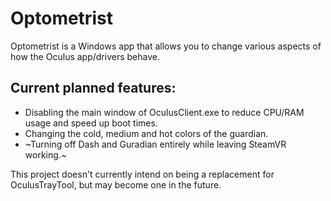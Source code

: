 # Optometrist

Optometrist is a Windows app that allows you to change various aspects of how the Oculus app/drivers behave.

## Current planned features:
- Disabling the main window of OculusClient.exe to reduce CPU/RAM usage and speed up boot times.
- Changing the cold, medium and hot colors of the guardian.
- ~Turning off Dash and Guradian entirely while leaving SteamVR working.~

This project doesn't currently intend on being a replacement for OculusTrayTool, but may become one in the future.
